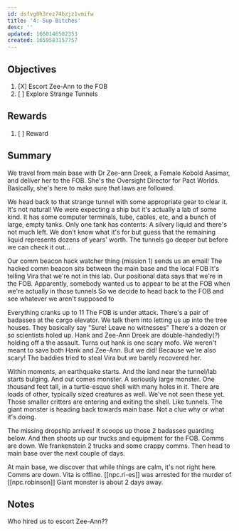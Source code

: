 ```yaml
---
id: dsfvg0h3rez74bzjz1vmifw
title: '4: Sup Bitches'
desc: ''
updated: 1660146502353
created: 1659583157757
---
```


## Objectives
1. [X] Escort Zee-Ann to the FOB
2. [ ] Explore Strange Tunnels

## Rewards
1. [ ] Reward

## Summary
We travel from main base with Dr Zee-ann Dreek, a Female Kobold Aasimar, and deliver her to the FOB. She's the Oversight Director for Pact Worlds. Basically, she's here to make sure that laws are followed.

We head back to that strange tunnel with some appropriate gear to clear it.
It's not natural! We were expecting a ship but it's actually a lab of some kind.
It has some computer terminals, tube, cables, etc, and a bunch of large, empty tanks.
Only one tank has contents: A silvery liquid and there's not much left.
We don't know what it's for but guess that the remaining liquid represents dozens of years' worth.
The tunnels go deeper but before we can check it out…

Our comm beacon hack watcher thing (mission 1) sends us an email!
The hacked comm beacon sits between the main base and the local FOB
It's telling Vira that we're not in this lab. Our positional data says that we're in the FOB.
Apparently, somebody wanted us to appear to be at the FOB when we're actually in those tunnels
So we decide to head back to the FOB and see whatever we aren't supposed to

Everything cranks up to 11
The FOB is under attack. There's a pair of badasses at the cargo elevator. We talk them into letting us up into the tree houses. They basically say "Sure! Leave no witnesses"
There's a dozen or so scientists holed up. Hank and Zee-Ann Dreek are double-handedly(?) holding off a the assault.
Turns out hank is one scary mofo.
We weren't meant to save both Hank and Zee-Ann. But we did! Because we're also scary!
The baddies tried to steal Vira but we barely recovered her.

Within moments, an earthquake starts.
And the land near the tunnel/lab starts bulging.
And out comes monster. A seriously large monster.
One thousand feet tall, in a turtle-esque shell with many holes in it.
There are loads of other, typically sized creatures as well. We've not seen these yet.
Those smaller critters are entering and exiting the shell. Like tunnels.
The giant monster is heading back towards main base.
Not a clue why or what it's doing.

The missing dropship arrives!
It scoops up those 2 badasses guarding below.
And then shoots up our trucks and equipment for the FOB. Comms are down.
We frankenstein 2 trucks and some crappy comms.
Then head to main base over the next couple of days.

At main base, we discover that while things are calm, it's not right here.
Comms are down. 
Vita is offline. 
[[npc.ri-es]] was arrested for the murder of [[npc.robinson]]
Giant monster is about 2 days away.

## Notes
Who hired us to escort Zee-Ann??
